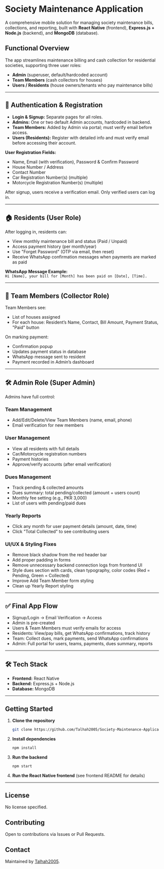 # Society Maintenance Application

A comprehensive mobile solution for managing society maintenance bills, collections, and reporting, built with **React Native** (frontend), **Express.js + Node.js** (backend), and **MongoDB** (database).

## Functional Overview

The app streamlines maintenance billing and cash collection for residential societies, supporting three user roles:

- **Admin** (superuser, default/hardcoded account)
- **Team Members** (cash collectors for houses)
- **Users / Residents** (house owners/tenants who pay maintenance bills)

---

## 🔑 Authentication & Registration

- **Login & Signup:** Separate pages for all roles.
- **Admins:** One or two default Admin accounts, hardcoded in backend.
- **Team Members:** Added by Admin via portal; must verify email before access.
- **Users (Residents):** Register with detailed info and must verify email before accessing their account.

**User Registration Fields:**
- Name, Email (with verification), Password & Confirm Password
- House Number / Address
- Contact Number
- Car Registration Number(s) (multiple)
- Motorcycle Registration Number(s) (multiple)

After signup, users receive a verification email. Only verified users can log in.

---

## 🏠 Residents (User Role)

After logging in, residents can:
- View monthly maintenance bill and status (Paid / Unpaid)
- Access payment history (per month/year)
- Use "Forget Password" (OTP via email, then reset)
- Receive WhatsApp confirmation messages when payments are marked as paid

**WhatsApp Message Example:**  
`Hi [Name], your bill for [Month] has been paid on [Date], [Time].`

---

## 👥 Team Members (Collector Role)

Team Members see:
- List of houses assigned
- For each house: Resident’s Name, Contact, Bill Amount, Payment Status, "Paid" button

On marking payment:
- Confirmation popup
- Updates payment status in database
- WhatsApp message sent to resident
- Payment recorded in Admin’s dashboard

---

## 🛠 Admin Role (Super Admin)

Admins have full control:
### Team Management
- Add/Edit/Delete/View Team Members (name, email, phone)
- Email verification for new members

### User Management
- View all residents with full details
- Car/Motorcycle registration numbers
- Payment histories
- Approve/verify accounts (after email verification)

### Dues Management
- Track pending & collected amounts
- Dues summary: total pending/collected (amount + users count)
- Monthly fee setting (e.g., PKR 3,000)
- List of users with pending/paid dues

### Yearly Reports
- Click any month for user payment details (amount, date, time)
- Click "Total Collected" to see contributing users

### UI/UX & Styling Fixes
- Remove black shadow from the red header bar
- Add proper padding in forms
- Remove unnecessary backend connection logs from frontend UI
- Style dues section with cards, clean typography, color codes (Red = Pending, Green = Collected)
- Improve Add Team Member form styling
- Clean up Yearly Report styling

---

## ✅ Final App Flow

- Signup/Login → Email Verification → Access
- Admin is pre-created
- Users & Team Members must verify emails for access
- Residents: View/pay bills, get WhatsApp confirmations, track history
- Team: Collect dues, mark payments, send WhatsApp confirmations
- Admin: Full portal for users, teams, payments, dues summary, reports

---

## 🛠 Tech Stack

- **Frontend:** React Native
- **Backend:** Express.js + Node.js
- **Database:** MongoDB

---

## Getting Started

1. **Clone the repository**
   ```bash
   git clone https://github.com/Talhah2005/Society-Maintenance-Application.git
   ```
2. **Install dependencies**
   ```bash
   npm install
   ```
3. **Run the backend**
   ```bash
   npm start
   ```
4. **Run the React Native frontend** (see frontend README for details)

---

## License

No license specified.

## Contributing

Open to contributions via Issues or Pull Requests.

## Contact

Maintained by [Talhah2005](https://github.com/Talhah2005).

